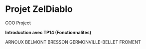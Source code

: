 # Projet ZelDiablo
COO Project

**Introduction avec TP14 (Fonctionnalités)**

ARNOUX BELMONT BRESSON GERMONVILLE-BELLET FROMENT 
